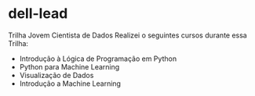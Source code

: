 # dell-lead
Trilha Jovem Cientista de Dados
Realizei o seguintes cursos durante essa Trilha:
- Introdução à Lógica de Programação em Python 
- Python para Machine Learning 
- Visualização de Dados
- Introdução a Machine Learning

